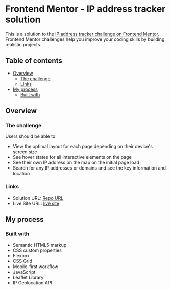 # Frontend Mentor - IP address tracker solution

This is a solution to the [IP address tracker challenge on Frontend Mentor](https://www.frontendmentor.io/challenges/ip-address-tracker-I8-0yYAH0). Frontend Mentor challenges help you improve your coding skills by building realistic projects.

## Table of contents

- [Overview](#overview)
  - [The challenge](#the-challenge)
  - [Links](#links)
- [My process](#my-process)
  - [Built with](#built-with)

## Overview

### The challenge

Users should be able to:

- View the optimal layout for each page depending on their device's screen size
- See hover states for all interactive elements on the page
- See their own IP address on the map on the initial page load
- Search for any IP addresses or domains and see the key information and location

### Links

- Solution URL: [Repo URL](https://github.com/omarmohy98/IP-Address-Tracker)
- Live Site URL: [live site](https://ip-address-tracker-bech.onrender.com)

## My process

### Built with

- Semantic HTML5 markup
- CSS custom properties
- Flexbox
- CSS Grid
- Mobile-first workflow
- JavaScript
- Leaflet Library
- IP Geolocation API

